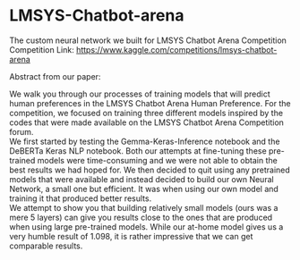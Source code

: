 # LMSYS-Chatbot-arena
The custom neural network we built for LMSYS Chatbot Arena Competition 
Competition Link: https://www.kaggle.com/competitions/lmsys-chatbot-arena

Abstract from our paper: 

We walk you through our processes of training models that will predict human preferences 
in the LMSYS Chatbot Arena Human Preference. For the competition, we focused on training three 
different models inspired by the codes that were made available on the LMSYS Chatbot Arena 
Competition forum.  
We first started by testing the Gemma-Keras-Inference notebook and the DeBERTa Keras NLP notebook. 
Both our attempts at fine-tuning these pre-trained models were time-consuming and we were not able to 
obtain the best results we had hoped for. We then decided to quit using any pretrained models that were 
available and instead decided to build our own Neural Network, a small one but efficient. It was when 
using our own model and training it that produced better results.  
We attempt to show you that building relatively small models (ours was a mere 5 layers) can give you 
results close to the ones that are produced when using large pre-trained models. While our at-home model 
gives us a very humble result of 1.098, it is rather impressive that we can get comparable results. 
